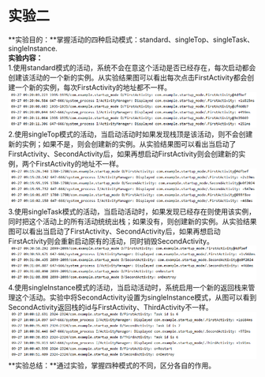 # 实验二 #
**实验目的：**掌握活动的四种启动模式：standard、singleTop、singleTask、singleInstance.  
**实验内容：**  
1.使用standard模式的活动，系统不会在意这个活动是否已经存在，每次启动都会创建该活动的一个新的实例。从实验结果图可以看出每次点击FirstActivity都会创建一个新的实例，每次FirstActivity的地址都不一样。  
![standard](https://github.com/chenpeimin-039/2018118139_Android/blob/master/map_depot/standard.png?raw=true)   
2.使用singleTop模式的活动，当启动活动时如果发现栈顶是该活动，则不会创建新的实例；如果不是，则会创建新的实例。从实验结果图可以看出当启动了FirstActivity、SecondActivity后，如果再想启动FirstActivity则会创建新的实例，两个FirstActivity的地址不一样。  
![singleTop](https://github.com/chenpeimin-039/2018118139_Android/blob/master/map_depot/singleTop.png?raw=true)  
3.使用singleTask模式的活动，当启动活动时，如果发现已经存在则使用该实例，同时把这个活动上的所有活动统统出栈；如果没有，则创建新的实例。从实验结果图可以看出当启动了FirstActivity、SecondActivity后，如果再想启动FirstActivity则会重新启动原有的活动，同时销毁SecondActivity。  
![singleTask](https://github.com/chenpeimin-039/2018118139_Android/blob/master/map_depot/singleTask.png?raw=true)  
4.使用singleInstance模式的活动，当启动活动时，系统启用一个新的返回栈来管理这个活动。实验中将SecondActivity设置为singleInstance模式，从图可以看到SecondActivity返回栈的id与FirstActivity、ThirdActivity不一样。  
![singleInstance](https://github.com/chenpeimin-039/2018118139_Android/blob/master/map_depot/singleInstance.png?raw=true)  
**实验总结：**通过实验，掌握四种模式的不同，区分各自的作用。